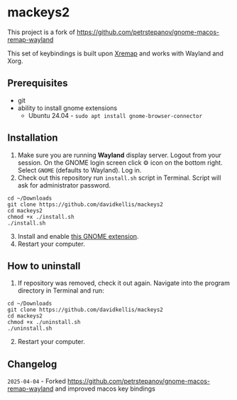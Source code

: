 # mackeys2

This project is a fork of https://github.com/petrstepanov/gnome-macos-remap-wayland

This set of keybindings is built upon [Xremap](https://github.com/k0kubun/xremap) and works with Wayland and Xorg.

## Prerequisites

- git
- ability to install gnome extensions
  - Ubuntu 24.04 - `sudo apt install gnome-browser-connector`


## Installation
1. Make sure you are running **Wayland** display server. Logout from your session. On the GNOME login screen click ⚙ icon on the bottom right. Select `GNOME` (defaults to Wayland). Log in.
2. Check out this repository run `install.sh` script in Terminal. Script will ask for administrator password.

```
cd ~/Downloads
git clone https://github.com/davidkellis/mackeys2
cd mackeys2
chmod +x ./install.sh
./install.sh
```

3. Install and enable [this GNOME extension](https://extensions.gnome.org/extension/5060/xremap/).
4. Restart your computer.


## How to uninstall

1. If repository was removed, check it out again. Navigate into the program directory in Terminal and run:
```
cd ~/Downloads
git clone https://github.com/davidkellis/mackeys2
cd mackeys2
chmod +x ./uninstall.sh
./uninstall.sh
```

2. Restart your computer.

## Changelog

`2025-04-04` - Forked https://github.com/petrstepanov/gnome-macos-remap-wayland and improved macos key bindings
